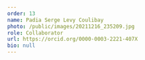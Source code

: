 ```yaml
---
order: 13
name: Padia Serge Levy Coulibay
photo: /public/images/20211216_235209.jpg
role: Collaborator
url: https://orcid.org/0000-0003-2221-407X
bio: null
---
```

